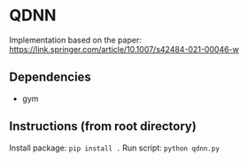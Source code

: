 # QDNN
Implementation based on the paper: https://link.springer.com/article/10.1007/s42484-021-00046-w


## Dependencies
- gym

## Instructions (from root directory)
Install package: `pip install .`
Run script: `python qdnn.py`
